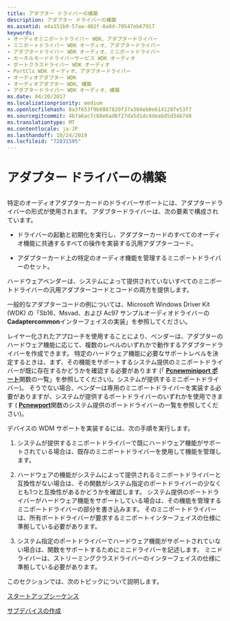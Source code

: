 ```yaml
---
title: アダプター ドライバーの構築
description: アダプター ドライバーの構築
ms.assetid: e4a151b9-57aa-402f-8a0d-70547eb67917
keywords:
- オーディオミニポートドライバー WDK、アダプタードライバー
- ミニポートドライバー WDK オーディオ、アダプタードライバー
- アダプタードライバー WDK オーディオ、ミニポートドライバー
- カーネルモードドライバーサービス WDK オーディオ
- ポートクラスドライバー WDK オーディオ
- PortCls WDK オーディオ、アダプタードライバー
- オーディオアダプター WDK
- オーディオアダプター WDK、構築
- アダプタードライバー WDK オーディオ、構築
ms.date: 04/20/2017
ms.localizationpriority: medium
ms.openlocfilehash: 8a3f653f9b8887820f37a304eb0e614128fe53f7
ms.sourcegitcommit: 4b7a6ac7c68e6ad6f27da5d1dc4deabd5d34b748
ms.translationtype: MT
ms.contentlocale: ja-JP
ms.lasthandoff: 10/24/2019
ms.locfileid: "72831595"
---
```

# <a name="adapter-driver-construction"></a>アダプター ドライバーの構築


## <span id="adapter_driver_construction"></span><span id="ADAPTER_DRIVER_CONSTRUCTION"></span>


特定のオーディオアダプターカードのドライバーサポートには、アダプタードライバーの形式が使用されます。 アダプタードライバーは、次の要素で構成されています。

-   ドライバーの起動と初期化を実行し、アダプターカードのすべてのオーディオ機能に共通するすべての操作を実装する汎用アダプターコード。

-   アダプターカード上の特定のオーディオ機能を管理するミニポートドライバーのセット。

ハードウェアベンダーは、システムによって提供されていないすべてのミニポートドライバーの汎用アダプターコードとコードの両方を提供します。

一般的なアダプターコードの例については、Microsoft Windows Driver Kit (WDK) の「Sb16、Msvad、および Ac97 サンプルオーディオドライバーの**Cadaptercommon**インターフェイスの実装」を参照してください。

レイヤー化されたアプローチを使用することにより、ベンダーは、アダプターのハードウェア機能に応じて、複数のレベルのいずれかで動作するアダプタードライバーを作成できます。 特定のハードウェア機能に必要なサポートレベルを決定するときは、まず、その機能をサポートするシステム提供のミニポートドライバーが既に存在するかどうかを確認する必要があります (「 [**Pcnewminiport ポート**](https://docs.microsoft.com/windows-hardware/drivers/ddi/portcls/nf-portcls-pcnewminiport)関数の一覧」を参照してください)。システムが提供するミニポートドライバー)。 そうでない場合、ベンダーは専用のミニポートドライバーを実装する必要がありますが、システムが提供するポートドライバーのいずれかを使用できます ( [**Pcnewport**](https://docs.microsoft.com/windows-hardware/drivers/ddi/portcls/nf-portcls-pcnewport)関数のシステム提供のポートドライバーの一覧を参照してください)。

デバイスの WDM サポートを実装するには、次の手順を実行します。

1.  システムが提供するミニポートドライバーで既にハードウェア機能がサポートされている場合は、既存のミニポートドライバーを使用して機能を管理します。

2.  ハードウェアの機能がシステムによって提供されるミニポートドライバーと互換性がない場合は、その関数がシステム指定のポートドライバーの少なくとも1つと互換性があるかどうかを確認します。 システム提供のポートドライバーがハードウェア機能をサポートしている場合は、その機能を管理するミニポートドライバーの部分を書き込みます。 そのミニポートドライバーは、所有ポートドライバーが要求するミニポートインターフェイスの仕様に準拠している必要があります。

3.  システム指定のポートドライバーでハードウェア機能がサポートされていない場合は、関数をサポートするためにミニドライバーを記述します。 ミニドライバーは、ストリーミングクラスドライバーのインターフェイスの仕様に準拠している必要があります。

このセクションでは、次のトピックについて説明します。

[スタートアップシーケンス](startup-sequence.md)

[サブデバイスの作成](subdevice-creation.md)

 

 




